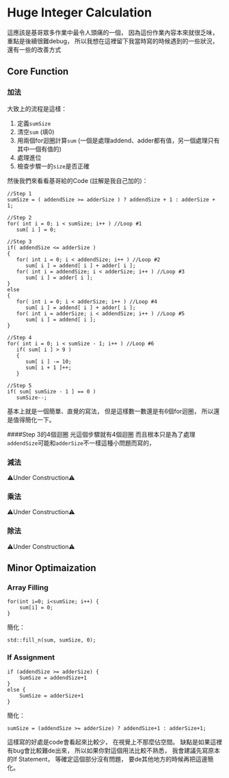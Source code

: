 # Huge Integer Calculation
這應該是基哥眾多作業中最令人頭痛的一個，
因為這份作業內容本來就很乏味，
重點是後續很難debug，
所以我想在這裡留下我當時寫的時候遇到的一些狀況，
還有一些的改善方式

## Core Function
### 加法
大致上的流程是這樣：

1. 定義`sumSize`
2. 清空`sum` (填0)
3. 用兩個for迴圈計算`sum` (一個是處理addend、adder都有值，另一個處理只有其中一個有值的)
4. 處理進位
5. 檢查步驟一的`size`是否正確

然後我們來看看基哥給的Code (註解是我自己加的)：

```
//Step 1
sumSize = ( addendSize >= adderSize ) ? addendSize + 1 : adderSize + 1;

//Step 2
for( int i = 0; i < sumSize; i++ ) //Loop #1
   sum[ i ] = 0;

//Step 3
if( addendSize <= adderSize )
{
   for( int i = 0; i < addendSize; i++ ) //Loop #2
      sum[ i ] = addend[ i ] + adder[ i ];
   for( int i = addendSize; i < adderSize; i++ ) //Loop #3
      sum[ i ] = adder[ i ];
}
else
{
   for( int i = 0; i < adderSize; i++ ) //Loop #4
      sum[ i ] = addend[ i ] + adder[ i ];
   for( int i = adderSize; i < addendSize; i++ ) //Loop #5
      sum[ i ] = addend[ i ];
}

//Step 4
for( int i = 0; i < sumSize - 1; i++ ) //Loop #6
   if( sum[ i ] > 9 )
   {
      sum[ i ] -= 10;
      sum[ i + 1 ]++;
   }

//Step 5
if( sum[ sumSize - 1 ] == 0 )
   sumSize--;
```

基本上就是一個簡單、直覺的寫法，
但是這樣數一數還是有6個for迴圈，
所以還是值得簡化一下。

####Step 3的4個迴圈
光這個步驟就有4個迴圈
而且根本只是為了處理`addendSize`可能和`adderSize`不一樣這種小問題而寫的，

### 減法
⚠️Under Construction⚠️

### 乘法
⚠️Under Construction⚠️

### 除法
⚠️Under Construction⚠️

## Minor Optimaization
### Array Filling
```
for(int i=0; i<sumSize; i++) {
	sum[i] = 0;
}
```
簡化：

```
std::fill_n(sum, sumSize, 0);
```

### If Assignment
```
if (addendSize >= adderSize) {
    SumSize = addendSize+1
}
else {
    SumSize = adderSize+1
}
```
簡化：

```
sumSize = (addendSize >= adderSize) ? addendSize+1 : adderSize+1;
```
這樣寫的好處是code會看起來比較少，
在視覺上不那麼佔空間。
缺點是如果這裡有bug會比較難de出來，
所以如果你對這個用法比較不熟悉，
我會建議先寫原本的If Statement，
等確定這個部分沒有問題，
要de其他地方的時候再把這邊簡化。